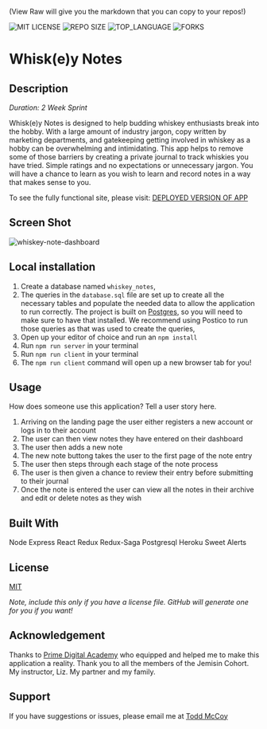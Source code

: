 (View Raw will give you the markdown that you can copy to your repos!)


![MIT LICENSE](https://img.shields.io/github/license/scottbromander/the_marketplace.svg?style=flat-square)
![REPO SIZE](https://img.shields.io/github/repo-size/scottbromander/the_marketplace.svg?style=flat-square)
![TOP_LANGUAGE](https://img.shields.io/github/languages/top/scottbromander/the_marketplace.svg?style=flat-square)
![FORKS](https://img.shields.io/github/forks/scottbromander/the_marketplace.svg?style=social)

# Whisk(e)y Notes

## Description

_Duration: 2 Week Sprint_

Whisk(e)y Notes is designed to help budding whiskey enthusiasts break into the hobby. With a large amount of industry jargon, copy written by marketing departments, and gatekeeping getting involved in whiskey as a hobby can be overwhelming and intimidating. This app helps to remove some of those barriers by creating a private journal to track whiskies you have tried. Simple ratings and no expectations or unnecessary jargon. You will have a chance to learn as you wish to learn and record notes in a way that makes sense to you.

To see the fully functional site, please visit: [DEPLOYED VERSION OF APP](https://whiskey-notes.herokuapp.com/)

## Screen Shot

![whiskey-note-dashboard](https://user-images.githubusercontent.com/93785112/186767954-82fad43c-63ba-4578-9537-95beb09c3816.png)


## Local installation


1. Create a database named `whiskey_notes`,
2. The queries in the `database.sql` file are set up to create all the necessary tables and populate the needed data to allow the application to run correctly. The project is built on [Postgres](https://www.postgresql.org/download/), so you will need to make sure to have that installed. We recommend using Postico to run those queries as that was used to create the queries, 
3. Open up your editor of choice and run an `npm install`
4. Run `npm run server` in your terminal
5. Run `npm run client` in your terminal
6. The `npm run client` command will open up a new browser tab for you!

## Usage
How does someone use this application? Tell a user story here.

1. Arriving on the landing page the user either registers a new account or logs in to their account
2. The user can then view notes they have entered on their dashboard
3. The user then adds a new note
4. The new note buttong takes the user to the first page of the note entry
5. The user then steps through each stage of the note process
6. The user is then given a chance to review their entry before submitting to their journal
7. Once the note is entered the user can view all the notes in their archive and edit or delete notes as they wish


## Built With

Node
Express
React
Redux
Redux-Saga
Postgresql
Heroku
Sweet Alerts



## License
[MIT](https://choosealicense.com/licenses/mit/)

_Note, include this only if you have a license file. GitHub will generate one for you if you want!_

## Acknowledgement
Thanks to [Prime Digital Academy](www.primeacademy.io) who equipped and helped me to make this application a reality. Thank you to all the members of the Jemisin Cohort. My instructor, Liz. My partner and my family.

## Support
If you have suggestions or issues, please email me at [Todd McCoy](tcmccoy@gmail.com)
